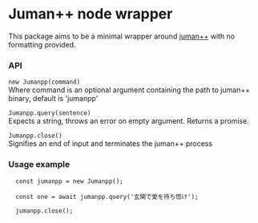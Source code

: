# Juman++ node wrapper

This package aims to be a minimal wrapper around [juman++](https://github.com/ku-nlp/jumanpp) with no formatting provided.

### API

`new Jumanpp(command)`  
Where command is an optional argument containing the path to juman++ binary, default is 'jumanpp'

`Jumanpp.query(sentence)`  
Expects a string, throws an error on empty argument.
Returns a promise.

`Jumanpp.close()`  
Signifies an end of input and terminates the juman++ process

### Usage example

```
  const jumanpp = new Jumanpp();

  const one = await jumanpp.query('玄関で愛を待ち惚け');

  jumanpp.close();

```
